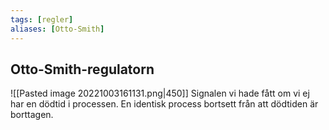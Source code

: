 ```yaml
---
tags: [regler]
aliases: [Otto-Smith]
---
```

## Otto-Smith-regulatorn
![[Pasted image 20221003161131.png|450]]
Signalen vi hade fått om vi ej har en dödtid i processen. En identisk process bortsett från att dödtiden är borttagen. 